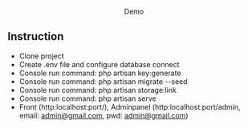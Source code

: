 <p align="center">Demo</p>

## Instruction

- Clone project
- Create .env file and configure database connect
- Console run command: php artisan key:generate
- Console run command: php artisan migrate --seed
- Console run command: php artisan storage:link
- Console run command: php artisan serve
- Front (http:localhost:port/), Adminpanel (http:localhost:port/admin, email: admin@gmail.com, pwd: admin@gmail.com)
